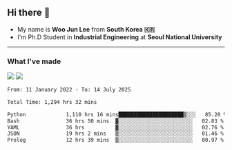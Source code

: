 ## Hi there 👋

- My name is **Woo Jun Lee** from **South Korea 🇰🇷**
- I'm Ph.D Student in **Industrial Engineering** at **Seoul National University**

---

### What I've made

<a href="https://share.streamlit.io/tomtom1103/kuiai_hackathon_2022/main/JL_app.py"><img src="https://img.shields.io/badge/Journey Lee-161B22?style=for-the-badge&logo=streamlit&logoColor=FF4B4B"/></a> <a href="https://jeon-100.github.io/Dangzang/"><img src="https://img.shields.io/badge/당신을 위한 장학금, 당장!-161B22?style=for-the-badge&logo=react&logoColor=#61DAFB"/></a>

<!--START_SECTION:waka-->

```txt
From: 11 January 2022 - To: 14 July 2025

Total Time: 1,294 hrs 32 mins

Python             1,110 hrs 16 mins█████████████████████▒░░░   85.20 %
Bash               36 hrs 50 mins  ▓░░░░░░░░░░░░░░░░░░░░░░░░   02.83 %
YAML               36 hrs          ▓░░░░░░░░░░░░░░░░░░░░░░░░   02.76 %
JSON               19 hrs 2 mins   ▒░░░░░░░░░░░░░░░░░░░░░░░░   01.46 %
Prolog             12 hrs 39 mins  ▒░░░░░░░░░░░░░░░░░░░░░░░░   00.97 %
```

<!--END_SECTION:waka-->
